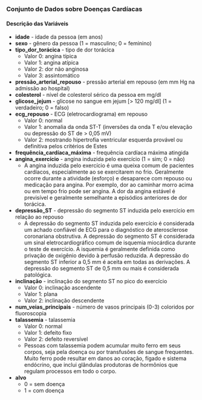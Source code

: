 ### Conjunto de Dados sobre Doenças Cardíacas


#### Descrição das Variáveis

- **idade** - idade da pessoa (em anos)
- **sexo** - gênero da pessoa (1 = masculino; 0 = feminino)
- **tipo_dor_torácica** - tipo de dor torácica
  - Valor 0: angina típica
  - Valor 1: angina atípica
  - Valor 2: dor não anginosa
  - Valor 3: assintomático
- **pressão_arterial_repouso** - pressão arterial em repouso (em mm Hg na admissão ao hospital)
- **colesterol** - nível de colesterol sérico da pessoa em mg/dl
- **glicose_jejum** - glicose no sangue em jejum [> 120 mg/dl] (1 = verdadeiro; 0 = falso)
- **ecg_repouso** - ECG (eletrocardiograma) em repouso
  - Valor 0: normal
  - Valor 1: anomalia da onda ST-T (inversões da onda T e/ou elevação ou depressão do ST de > 0,05 mV)
  - Valor 2: mostrando hipertrofia ventricular esquerda provável ou definitiva pelos critérios de Estes
- **frequência_cardíaca_máxima** - frequência cardíaca máxima atingida
- **angina_exercício** - angina induzida pelo exercício (1 = sim; 0 = não)
  - A angina induzida pelo exercício é uma queixa comum de pacientes cardíacos, especialmente ao se exercitarem no frio. Geralmente ocorre durante a atividade (esforço) e desaparece com repouso ou medicação para angina. Por exemplo, dor ao caminhar morro acima ou em tempo frio pode ser angina. A dor da angina estável é previsível e geralmente semelhante a episódios anteriores de dor torácica.
- **depressão_ST** - depressão do segmento ST induzida pelo exercício em relação ao repouso
  - A depressão do segmento ST induzida pelo exercício é considerada um achado confiável de ECG para o diagnóstico de aterosclerose coronariana obstrutiva. A depressão do segmento ST é considerada um sinal eletrocardiográfico comum de isquemia miocárdica durante o teste de exercício. A isquemia é geralmente definida como privação de oxigênio devido à perfusão reduzida. A depressão do segmento ST inferior a 0,5 mm é aceita em todas as derivações. A depressão do segmento ST de 0,5 mm ou mais é considerada patológica.
- **inclinação** - inclinação do segmento ST no pico do exercício
  - Valor 0: inclinação ascendente
  - Valor 1: plana
  - Valor 2: inclinação descendente
- **num_veias_principais** - número de vasos principais (0-3) coloridos por fluoroscopia
- **talassemia** - talassemia
  - Valor 0: normal
  - Valor 1: defeito fixo
  - Valor 2: defeito reversível
  - Pessoas com talassemia podem acumular muito ferro em seus corpos, seja pela doença ou por transfusões de sangue frequentes. Muito ferro pode resultar em danos ao coração, fígado e sistema endócrino, que inclui glândulas produtoras de hormônios que regulam processos em todo o corpo.
- **alvo**
  - 0 = sem doença
  - 1 = com doença